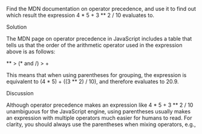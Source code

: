 Find the MDN documentation on operator precedence, and use it to find out 
which result the expression 4 * 5 + 3 ** 2 / 10 evaluates to.

Solution

The MDN page on operator precedence in JavaScript includes a table that tells us 
that the order of the arithmetic operator used in the expression above is as follows:

** > (* and /) > +

This means that when using parentheses for grouping, the expression is equivalent 
to (4 * 5) + ((3 ** 2) / 10), and therefore evaluates to 20.9.

Discussion

Although operator precedence makes an expression like 4 * 5 + 3 ** 2 / 10 unambiguous for the JavaScript engine, using parentheses usually makes an expression with multiple operators much easier for humans to read. For clarity, you should always use the parentheses when mixing operators, e.g.,